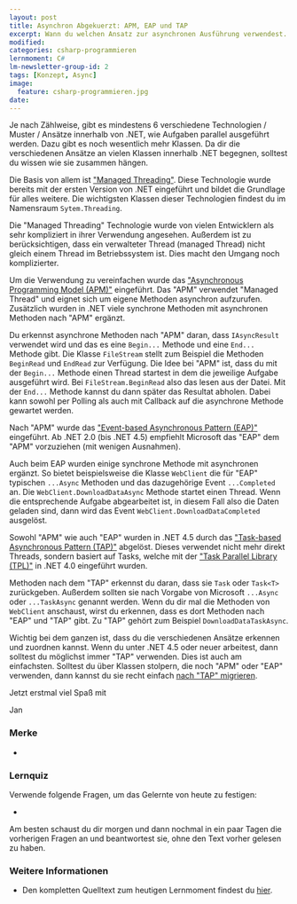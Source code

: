 ```yaml
---
layout: post
title: Asynchron Abgekuerzt: APM, EAP und TAP
excerpt: Wann du welchen Ansatz zur asynchronen Ausführung verwendest.
modified:
categories: csharp-programmieren
lernmoment: C#
lm-newsletter-group-id: 2
tags: [Konzept, Async]
image:
  feature: csharp-programmieren.jpg
date:
---
```


Je nach Zählweise, gibt es mindestens 6 verschiedene Technologien / Muster / Ansätze innerhalb von .NET, wie Aufgaben parallel ausgeführt werden. Dazu gibt es noch wesentlich mehr Klassen. Da dir die verschiedenen Ansätze an vielen Klassen innerhalb .NET begegnen, solltest du wissen wie sie zusammen hängen.

Die Basis von allem ist ["Managed Threading"](https://msdn.microsoft.com/de-de/library/3e8s7xdd(v=vs.110).aspx). Diese Technologie wurde bereits mit der ersten Version von .NET eingeführt und bildet die Grundlage für alles weitere. Die wichtigsten Klassen dieser Technologien findest du im Namensraum `Sytem.Threading`.

Die "Managed Threading" Technologie wurde von vielen Entwicklern als sehr kompliziert in ihrer Verwendung angesehen. Außerdem ist zu berücksichtigen, dass ein verwalteter Thread (managed Thread) nicht gleich einem Thread im Betriebssystem ist. Dies macht den Umgang noch komplizierter.

Um die Verwendung zu vereinfachen wurde das ["Asynchronous Programming Model (APM)"](https://msdn.microsoft.com/de-de/library/ms228963(v=vs.110).aspx) eingeführt. Das "APM" verwendet "Managed Thread" und eignet sich um eigene Methoden asynchron aufzurufen. Zusätzlich wurden in .NET viele synchrone Methoden mit asynchronen Methoden nach "APM" ergänzt.

Du erkennst asynchrone Methoden nach "APM" daran, dass `IAsyncResult` verwendet wird und das es eine `Begin...` Methode und eine `End...` Methode gibt. Die Klasse `FileStream` stellt zum Beispiel die Methoden `BeginRead` und `EndRead` zur Verfügung. Die Idee bei "APM" ist, dass du mit der `Begin...` Methode einen Thread startest in dem die jeweilige Aufgabe ausgeführt wird. Bei `FileStream.BeginRead` also das lesen aus der Datei. Mit der `End...` Methode kannst du dann später das Resultat abholen. Dabei kann sowohl per Polling als auch mit Callback auf die asynchrone Methode gewartet werden.

Nach "APM" wurde das ["Event-based Asynchronous Pattern (EAP)"](https://msdn.microsoft.com/de-de/library/ms228969(v=vs.110).aspx) eingeführt. Ab .NET 2.0 (bis .NET 4.5) empfiehlt Microsoft das "EAP" dem "APM" vorzuziehen (mit wenigen Ausnahmen).

Auch beim EAP wurden einige synchrone Methode mit asynchronen ergänzt. So bietet beispielsweise die Klasse `WebClient` die für "EAP" typischen `...Async` Methoden und das dazugehörige Event `...Completed` an. Die `WebClient.DownloadDataAsync` Methode startet einen Thread. Wenn die entsprechende Aufgabe abgearbeitet ist, in diesem Fall also die Daten geladen sind, dann wird das Event `WebClient.DownloadDataCompleted` ausgelöst.

Sowohl "APM" wie auch "EAP" wurden in .NET 4.5 durch das ["Task-based Asynchronous Pattern (TAP)"](https://msdn.microsoft.com/de-de/library/hh873175(v=vs.110).aspx) abgelöst. Dieses verwendet nicht mehr direkt Threads, sondern basiert auf Tasks, welche mit der ["Task Parallel Library (TPL)"](https://msdn.microsoft.com/de-de/library/dd460717(v=vs.110).aspx) in .NET 4.0 eingeführt wurden.

Methoden nach dem "TAP" erkennst du daran, dass sie `Task` oder `Task<T>` zurückgeben. Außerdem sollten sie nach Vorgabe von Microsoft `...Async` oder `...TaskAsync` genannt werden. Wenn du dir mal die Methoden von `WebClient` anschaust, wirst du erkennen, dass es dort Methoden nach "EAP" und "TAP" gibt. Zu "TAP" gehört zum Beispiel `DownloadDataTaskAsync`.

Wichtig bei dem ganzen ist, dass du die verschiedenen Ansätze erkennen und zuordnen kannst. Wenn du unter .NET 4.5 oder neuer arbeitest, dann solltest du möglichst immer "TAP" verwenden. Dies ist auch am einfachsten. Solltest du über Klassen stolpern, die noch "APM" oder "EAP" verwenden, dann kannst du sie recht einfach [nach "TAP" migrieren](https://msdn.microsoft.com/de-de/library/hh873178(v=vs.110).aspx).

Jetzt erstmal viel Spaß mit

Jan

### Merke

-	

### Lernquiz 

Verwende folgende Fragen, um das Gelernte von heute zu festigen:

-	

Am besten schaust du dir morgen und dann nochmal in ein paar Tagen die vorherigen Fragen an und beantwortest sie, ohne den Text vorher gelesen zu haben.

### Weitere Informationen

-	Den kompletten Quelltext zum heutigen Lernmoment findest du [hier](https://github.com/LernMoment/csharp/tree/master/tbd).


